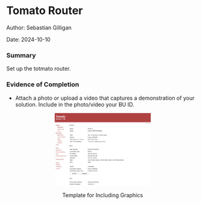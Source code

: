 #  Tomato Router

Author: Sebastian Gilligan

Date: 2024-10-10

### Summary

Set up the totmato router.

### Evidence of Completion
- Attach a photo or upload a video that captures a demonstration of
  your solution. Include in the photo/video your BU ID.

<p align="center">
<img src="./images/Router.png" width="50%">
</p>
<p align="center">
Template for Including Graphics
</p>





